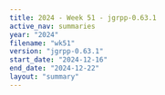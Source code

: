 ```yaml
---
title: 2024 - Week 51 - jgrpp-0.63.1
active_nav: summaries
year: "2024"
filename: "wk51"
version: "jgrpp-0.63.1"
start_date: "2024-12-16"
end_date: "2024-12-22"
layout: "summary"
---
```

